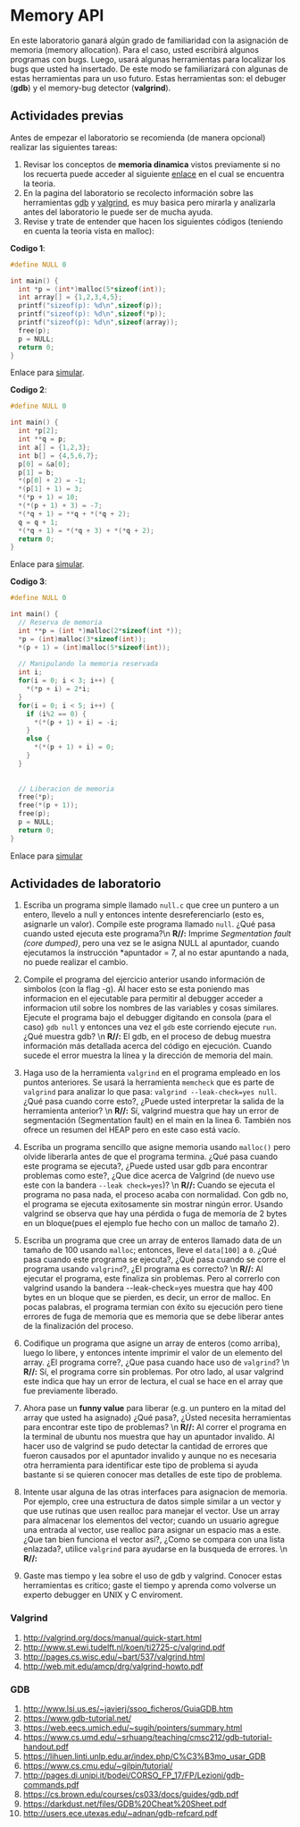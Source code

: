# Memory API # 

En este laboratorio ganará algún grado de familiaridad con la asignación de memoria (memory allocation). Para el caso, usted escribirá algunos programas con bugs. Luego, usará algunas herramientas para localizar los bugs que usted ha insertado. De este modo se familiarizará con algunas de estas herramientas para un uso futuro. Estas herramientas son: el debuger (**gdb**) y el memory-bug detector (**valgrind**).

## Actividades previas ##
Antes de empezar el laboratorio se recomienda (de manera opcional) realizar las siguientes tareas:
1. Revisar los conceptos de **memoria dinamica** vistos previamente si no los recuerta puede acceder al siguiente [enlace](https://github.com/dannymrock/UdeA-SO-Lab/blob/master/lab0/lab0b/parte5/memoria_dinamica.ipynb) en el cual se encuentra la teoria. 
2. En la pagina del laboratorio se recolecto información sobre las herramientas [gdb](https://github.com/dannymrock/UdeA-SO-Lab/tree/master/lab2/herramientas/gdb) y [valgrind](https://github.com/dannymrock/UdeA-SO-Lab/tree/master/lab2/herramientas/valgrind), es muy basica pero mirarla y analizarla antes del laboratorio le puede ser de mucha ayuda.
3. Revise y trate de entender que hacen los siguientes códigos (teniendo en cuenta la teoria vista en malloc):

**Codigo 1**:

```C
#define NULL 0

int main() {
  int *p = (int*)malloc(5*sizeof(int));
  int array[] = {1,2,3,4,5};
  printf("sizeof(p): %d\n",sizeof(p));
  printf("sizeof(p): %d\n",sizeof(*p));
  printf("sizeof(p): %d\n",sizeof(array));
  free(p);
  p = NULL;
  return 0;
}
```
Enlace para [simular](http://www.pythontutor.com/c.html#code=%23define%20NULL%200%0A%0Aint%20main%28%29%20%7B%0A%20%20int%20*p%20%3D%20%28int*%29malloc%285*sizeof%28int%29%29%3B%0A%20%20int%20array%5B%5D%20%3D%20%7B1,2,3,4,5%7D%3B%0A%20%20printf%28%22sizeof%28p%29%3A%20%25d%5Cn%22,sizeof%28p%29%29%3B%0A%20%20printf%28%22sizeof%28p%29%3A%20%25d%5Cn%22,sizeof%28*p%29%29%3B%0A%20%20printf%28%22sizeof%28p%29%3A%20%25d%5Cn%22,sizeof%28array%29%29%3B%0A%20%20free%28p%29%3B%0A%20%20p%20%3D%20NULL%3B%0A%20%20return%200%3B%0A%7D&curInstr=0&mode=display&origin=opt-frontend.js&py=c&rawInputLstJSON=%5B%5D).

**Codigo 2**:

```C
#define NULL 0

int main() {  
  int *p[2];
  int **q = p;
  int a[] = {1,2,3};
  int b[] = {4,5,6,7};
  p[0] = &a[0];
  p[1] = b;
  *(p[0] + 2) = -1;
  *(p[1] + 1) = 3;
  *(*p + 1) = 10;
  *(*(p + 1) + 3) = -7;
  *(*q + 1) = **q + *(*q + 2);  
  q = q + 1;
  *(*q + 1) = *(*q + 3) + *(*q + 2);  
  return 0;
}
```
Enlace para [simular](http://www.pythontutor.com/c.html#code=%23define%20NULL%200%0A%0Aint%20main%28%29%20%7B%20%20%0A%20%20int%20*p%5B2%5D%3B%0A%20%20int%20**q%20%3D%20p%3B%0A%20%20int%20a%5B%5D%20%3D%20%7B1,2,3%7D%3B%0A%20%20int%20b%5B%5D%20%3D%20%7B4,5,6,7%7D%3B%0A%20%20p%5B0%5D%20%3D%20%26a%5B0%5D%3B%0A%20%20p%5B1%5D%20%3D%20b%3B%0A%20%20*%28p%5B0%5D%20%2B%202%29%20%3D%20-1%3B%0A%20%20*%28p%5B1%5D%20%2B%201%29%20%3D%203%3B%0A%20%20*%28*p%20%2B%201%29%20%3D%2010%3B%0A%20%20*%28*%28p%20%2B%201%29%20%2B%203%29%20%3D%20-7%3B%0A%20%20*%28*q%20%2B%201%29%20%3D%20**q%20%2B%20*%28*q%20%2B%202%29%3B%20%20%0A%20%20q%20%3D%20q%20%2B%201%3B%0A%20%20*%28*q%20%2B%201%29%20%3D%20*%28*q%20%2B%203%29%20%2B%20*%28*q%20%2B%202%29%3B%20%20%0A%20%20return%200%3B%0A%7D&curInstr=0&mode=display&origin=opt-frontend.js&py=c&rawInputLstJSON=%5B%5D).

**Codigo 3**:

```C
#define NULL 0

int main() {  
  // Reserva de memoria
  int **p = (int *)malloc(2*sizeof(int *));
  *p = (int)malloc(3*sizeof(int));
  *(p + 1) = (int)malloc(5*sizeof(int));
  
  // Manipulando la memoria reservada
  int i;
  for(i = 0; i < 3; i++) {
    *(*p + i) = 2*i;
  }
  for(i = 0; i < 5; i++) {
    if (i%2 == 0) {
      *(*(p + 1) + i) = -i;
    }
    else {
      *(*(p + 1) + i) = 0;      
    }
  }
  
  
  // Liberacion de memoria
  free(*p);
  free(*(p + 1));
  free(p);
  p = NULL;
  return 0;
}
```
Enlace para [simular](http://www.pythontutor.com/c.html#code=%23define%20NULL%200%0A%0Aint%20main%28%29%20%7B%20%20%0A%20%20//%20Reserva%20de%20memoria%0A%20%20int%20**p%20%3D%20%28int%20*%29malloc%282*sizeof%28int%20*%29%29%3B%0A%20%20*p%20%3D%20%28int%29malloc%283*sizeof%28int%29%29%3B%0A%20%20*%28p%20%2B%201%29%20%3D%20%28int%29malloc%285*sizeof%28int%29%29%3B%0A%20%20%0A%20%20//%20Manipulando%20la%20memoria%20reservada%0A%20%20int%20i%3B%0A%20%20for%28i%20%3D%200%3B%20i%20%3C%203%3B%20i%2B%2B%29%20%7B%0A%20%20%20%20*%28*p%20%2B%20i%29%20%3D%202*i%3B%0A%20%20%7D%0A%20%20for%28i%20%3D%200%3B%20i%20%3C%205%3B%20i%2B%2B%29%20%7B%0A%20%20%20%20if%20%28i%252%20%3D%3D%200%29%20%7B%0A%20%20%20%20%20%20*%28*%28p%20%2B%201%29%20%2B%20i%29%20%3D%20-i%3B%0A%20%20%20%20%7D%0A%20%20%20%20else%20%7B%0A%20%20%20%20%20%20*%28*%28p%20%2B%201%29%20%2B%20i%29%20%3D%200%3B%20%20%20%20%20%20%0A%20%20%20%20%7D%0A%20%20%20%20%20%20%0A%20%20%7D%0A%20%20%0A%20%20%0A%20%20//%20Liberacion%20de%20memoria%0A%20%20free%28*p%29%3B%0A%20%20free%28*%28p%20%2B%201%29%29%3B%0A%20%20free%28p%29%3B%0A%20%20p%20%3D%20NULL%3B%0A%20%20%0A%20%20return%200%3B%0A%7D&curInstr=0&mode=display&origin=opt-frontend.js&py=c&rawInputLstJSON=%5B%5D)

## Actividades de laboratorio ##

1. Escriba un programa simple llamado ```null.c``` que cree un puntero a un entero, llevelo a null y entonces intente desreferenciarlo (esto es, asignarle un valor). Compile este programa llamado ```null```. ¿Qué pasa cuando usted ejecuta este programa?\n
**R//:** Imprime *Segmentation fault (core dumped)*, pero una vez se le asigna NULL al apuntador, cuando ejecutamos la instrucción \*apuntador = 7, al no estar apuntando a nada, no puede realizar el cambio.

2. Compile el programa del ejercicio anterior usando información de simbolos (con la flag -g). Al hacer esto se esta poniendo mas informacion en el ejecutable para permitir al debugger acceder a informacion util sobre los nombres de las variables y cosas similares. Ejecute el programa bajo el debugger digitando en consola (para el caso) ```gdb null``` y entonces una vez el ```gdb``` este corriendo ejecute ```run```. ¿Qué muestra gdb?  \n
**R//:** El gdb, en el proceso de debug muestra información más detallada acerca del código en ejecución. Cuando sucede el error muestra la línea y la dirección de memoria del main.

3. Haga uso de la herramienta ```valgrind``` en el programa empleado en los puntos anteriores. Se usará la herramienta ```memcheck``` que es parte de ```valgrind``` para analizar lo que pasa: ```valgrind --leak-check=yes null```. ¿Qué pasa cuando corre esto?, ¿Puede usted interpretar la salida de la herramienta anterior? \n
**R//:** Sí, valgrind muestra que hay un error de segmentación (Segmentation fault) en el main en la linea 6. También nos ofrece un resumen del HEAP pero en este caso está vacío.

4. Escriba un programa sencillo que asigne memoria usando ```malloc()``` pero olvide liberarla antes de que el programa termina. ¿Qué pasa cuando este programa se ejecuta?, ¿Puede usted usar gdb para encontrar problemas como este?, ¿Que dice acerca de Valgrind (de nuevo use este con la bandera ```--leak check=yes```)? \n
**R//:** Cuando se ejecuta el programa no pasa nada, el proceso acaba con normalidad. Con gdb no, el programa se ejecuta exitosamente sin mostrar ningún error. Usando valgrind se observa que hay una pérdida o fuga de memoría de 2 bytes en un bloque(pues el ejemplo fue hecho con un malloc de tamaño 2).

5. Escriba un programa que cree un array de enteros llamado data de un tamaño de 100 usando ```malloc```; entonces, lleve el ```data[100]``` a ```0```. ¿Qué pasa cuando este programa se ejecuta?, ¿Qué pasa cuando se corre el programa usando ```valgrind```?, ¿El programa es correcto? \n
**R//:** Al ejecutar el programa, este finaliza sin problemas. Pero al correrlo con valgrind usando la bandera --leak-check=yes muestra que hay 400 bytes en un bloque que se pierden, es decir, un error de malloc. En pocas palabras, el programa termian con éxito su ejecución pero tiene errores de fuga de memoria que es memoria que se debe liberar antes de la finalización del proceso.

6. Codifique un programa que asigne un array de enteros (como arriba), luego lo libere, y entonces intente imprimir el valor de un elemento del array. ¿El programa corre?, ¿Que pasa cuando hace uso de ```valgrind```? \n
**R//:** Sí, el programa corre sin problemas. Por otro lado, al usar valgrind este indica que hay un error de lectura, el cual se hace en el array que fue previamente liberado.

7. Ahora pase un **funny value** para liberar (e.g. un puntero en la mitad del array que usted ha asignado) ¿Qué pasa?, ¿Ústed necesita herramientas para encontrar este tipo de problemas? \n
**R//:** Al correr el programa en la terminal de ubuntu nos muestra que hay un apuntador invalido. Al hacer uso de valgrind se pudo detectar la cantidad de errores que fueron causados por el apuntador invalido y aunque no es necesaria otra herramienta para identificar este tipo de problema si ayuda bastante si se quieren conocer mas detalles de este tipo de problema.

8. Intente usar alguna de las otras interfaces para asignacion de memoria. Por ejemplo, cree una estructura de datos simple similar a un vector y que use rutinas que usen realloc para manejar el vector. Use un array para almacenar los elementos del vector; cuando un usuario agregue una entrada al vector, use realloc para asignar un espacio mas a este. ¿Que tan bien funciona el vector asi?, ¿Como se compara con una lista enlazada?, utilice ```valgrind``` para ayudarse en la busqueda de errores. \n
**R//:**

9. Gaste mas tiempo y lea sobre el uso de gdb y valgrind. Conocer estas herramientas es critico; gaste el tiempo y aprenda como volverse un experto debugger en UNIX y C enviroment.


### Valgrind ###

1. http://valgrind.org/docs/manual/quick-start.html
2. http://www.st.ewi.tudelft.nl/koen/ti2725-c/valgrind.pdf
3. http://pages.cs.wisc.edu/~bart/537/valgrind.html
4. http://web.mit.edu/amcp/drg/valgrind-howto.pdf

### GDB ###

1. http://www.lsi.us.es/~javierj/ssoo_ficheros/GuiaGDB.htm
2. https://www.gdb-tutorial.net/
3. https://web.eecs.umich.edu/~sugih/pointers/summary.html
4. https://www.cs.umd.edu/~srhuang/teaching/cmsc212/gdb-tutorial-handout.pdf
5. https://lihuen.linti.unlp.edu.ar/index.php/C%C3%B3mo_usar_GDB
6. https://www.cs.cmu.edu/~gilpin/tutorial/
7. http://pages.di.unipi.it/bodei/CORSO_FP_17/FP/Lezioni/gdb-commands.pdf
8. https://cs.brown.edu/courses/cs033/docs/guides/gdb.pdf
9. https://darkdust.net/files/GDB%20Cheat%20Sheet.pdf
10. http://users.ece.utexas.edu/~adnan/gdb-refcard.pdf
